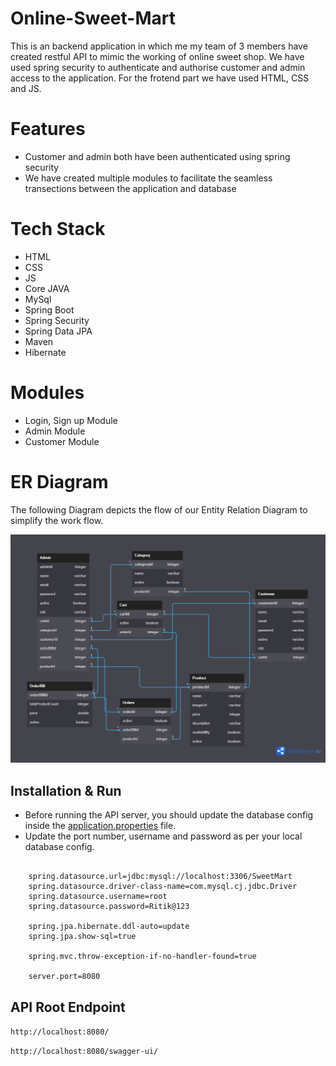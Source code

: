 # Online-Sweet-Mart


This is an backend application in which me my team of 3 members have created restful API to mimic the working of online sweet shop. We have used spring security to authenticate and authorise customer and admin access to the application. For the frotend part we have used HTML, CSS and JS.


# Features

* Customer and admin both have been authenticated using spring security
* We have created multiple modules to facilitate the seamless transections between the application and database


# Tech Stack
- HTML
- CSS
- JS
- Core JAVA
- MySql
- Spring Boot
- Spring Security
- Spring Data JPA
- Maven
- Hibernate

# Modules
- Login, Sign up Module
- Admin Module
- Customer Module


# ER Diagram
The following Diagram depicts the flow of our Entity Relation Diagram to simplify the work flow.

<img src='./ER_Diagram/Sweet_Mart_ER_Diagram.png'/>

## Installation & Run

* Before running the API server, you should update the database config inside the [application.properties](https://github.com/sakshamverma72/guided-aftermath-7976/blob/main/Online%20Sweet%20Mart/backend/src/main/resources/application.properties) file. 
* Update the port number, username and password as per your local database config.

```
    
    spring.datasource.url=jdbc:mysql://localhost:3306/SweetMart
    spring.datasource.driver-class-name=com.mysql.cj.jdbc.Driver
    spring.datasource.username=root
    spring.datasource.password=Ritik@123

    spring.jpa.hibernate.ddl-auto=update
    spring.jpa.show-sql=true

    spring.mvc.throw-exception-if-no-handler-found=true

    server.port=8080    

```
    
## API Root Endpoint

`http://localhost:8080/`

`http://localhost:8080/swagger-ui/`
